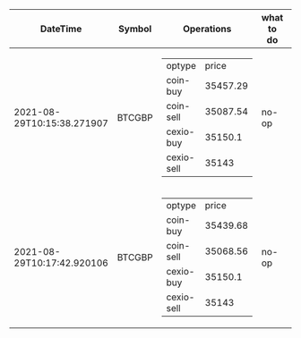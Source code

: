 | DateTime | Symbol | Operations | what to do | profit-loss |
| ------------- | ------------- | ------------- | ------------- | ------------- | 
| 2021-08-29T10:15:38.271907| BTCGBP| <table><tr><td>optype</td><td>price</td></tr><tr><td>coin-buy</td><td>35457.29</td></tr><tr><td>coin-sell</td><td>35087.54</td></tr><tr><td>cexio-buy</td><td>35150.1</td></tr><tr><td>cexio-sell</td><td>35143</td></tr></table>| no-op| -62.56| 
| 2021-08-29T10:17:42.920106| BTCGBP| <table><tr><td>optype</td><td>price</td></tr><tr><td>coin-buy</td><td>35439.68</td></tr><tr><td>coin-sell</td><td>35068.56</td></tr><tr><td>cexio-buy</td><td>35150.1</td></tr><tr><td>cexio-sell</td><td>35143</td></tr></table>| no-op| -81.54| 
